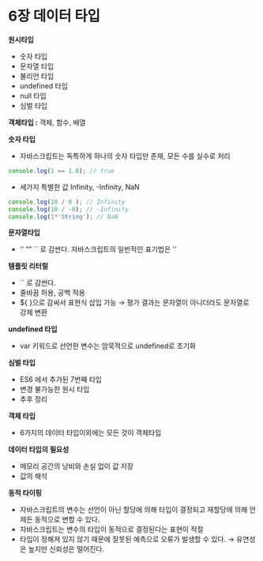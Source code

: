 # 6장 데이터 타입

**원시타입**

- 숫자 타입
- 문자열 타입
- 불리언 타입
- undefined 타입
- null 타입
- 심벌 타입

**객체타입 :** 객체, 함수, 배열

**숫자 타입**

- 자바스크립트는 독특하게 하나의 숫자 타입만 존재, 모든 수를 실수로 처리

```jsx
console.log(1 == 1.0); // true
```

- 세가지 특별한 값 Infinity, -Infinity, NaN

```jsx
console.log(10 / 0 ); // Infinity
console.log(10 / -0); // -Infinity
console.log(1*'String'); // NaN
```

**문자열타입**

- ‘’ “” `` 로 감싼다. 자바스크립트의 일반적인 표기법은 ''

**템플릿 리터럴**

- `` 로 감싼다.
- 줄바꿈 허용, 공백 적용
- ${ }으로 감싸서 표현식 삽입 가능 → 평가 결과는 문자열이 아니더라도 문자열로 강제 변환

**undefined 타입**

- var 키워드로 선언한 변수는 암묵적으로 undefined로 초기화

**심벌 타입**

- ES6 에서 추가된 7번째 타입
- 변경 불가능한 원시 타입
- 추후 정리

**객체 타입**

- 6가지의 데이터 타입이외에는 모든 것이 객체타입

**데이터 타입의 필요성**

- 메모리 공간의 낭비와 손실 없이 값 저장
- 값의 해석

**동적 타이핑**

- 자바스크립트의 변수는 선언이 아닌 할당에 의해 타입이 결정되고 재할당에 의해 언제든 동적으로 변할 수 있다.
- 자바스크립트는 변수의 타입이 동적으로 결정된다는 표현이 적절
- 타입이 정해져 있지 않기 때문에 잘못된 예측으로 오류가 발생할 수 있다. → 유연성은 높지만 신뢰성은 떨어진다.